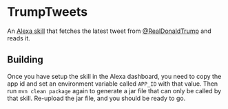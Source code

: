 # TrumpTweets

An [Alexa skill](https://www.amazon.com/b?ie=UTF8&node=13727921011) that fetches the latest 
tweet from [@RealDonaldTrump](https://twitter.com/RealDonaldTrump) and reads it.

## Building

Once you have setup the skill in the Alexa dashboard, you need to copy the app id
and set an environment variable called `APP_ID` with that value. Then run 
`mvn clean package` again to generate a jar file that can only be called by
that skill. Re-upload the jar file, and you should be ready to go.


